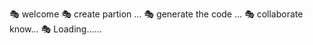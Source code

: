 🎭 welcome
🎭 create partion ...
🎭 generate the code ...
🎭 collaborate know...
🎭 Loading......

<!---
Jazbot/jazbot is a ✨ special ✨ repository because its `README.md` (this file) appears on your GitHub profile.
You can click the Preview link to take a look at your changes.
--->
